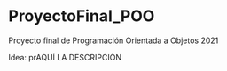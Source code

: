 # ProyectoFinal_POO
Proyecto final de Programación Orientada a Objetos 2021


Idea:
prAQUÍ LA DESCRIPCIÓN 
